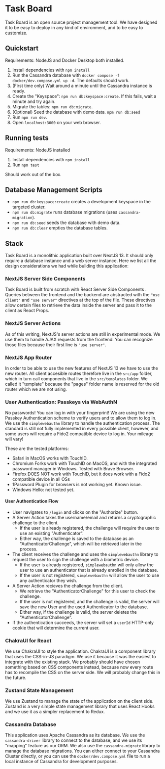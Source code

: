 # Task Board

Task Board is an open source project management tool. We have designed it to be easy to deploy in any kind of environment, and to be easy to customize.

## Quickstart

Requirements: NodeJS and Docker Desktop both installed.

1. Install dependencies with `npm install`
1. Run the Cassandra database with `docker compose -f docker/dev.compose.yml up -d`. The defaults should work.
1. (First time only) Wait around a minute until the Cassandra instance is ready.
1. Create the "Keyspace": `npm run db:keyspace:create`. If this fails, wait a minute and try again.
1. Migrate the tables: `npm run db:migrate`.
1. (Optional) Seed the database with demo data. `npm run db:seed`
1. Run `npm run dev`.
1. Open `localhost:3000` on your web browser.

## Running tests

Requirements: NodeJS installed

1. Install dependencies with `npm install`
1. Run `npm test`

Should work out of the box.

## Database Management Scripts

- `npm run db:keyspace:create` creates a development keyspace in the targeted cluster.
- `npm run db:migrate` runs database migrations (uses `cassandra-migration`).
- `npm run db:seed` seeds the database with demo data.
- `npm run db:clear` empties the database tables.

## Stack

Task Board is a monolithic application built over NextJS 13. It should only require a database instance and a web server instance. Here we list all the design considerations we had while building this application:

### NextJS Server Side Components

Task Board is built from scratch with React Server Side Components . Queries between the frontend and the backend are abstracted with the `"use client"` and `"use server"` directives at the top of the file. These directives allow certain files to retrieve the data inside the server and pass it to the client as React Props.

### NextJS Server Actions

As of this writing, NextJS's server actions are still in experimental mode. We use them to handle AJAX requests from the frontend. You can recognize those files because their first line is `"use server"`.

### NextJS App Router

In order to be able to use the new features of NextJS 13 we have to use the new router. All client accesible routes therefore live in the `src/app` folder, which in turn call components that live in the `src/templates` folder. We called it "template" because the "pages" folder name is reserved for the old router which we are not using.

### User Authentication: Passkeys via WebAuthN

No passwords! You can log in with your fingerprint! We are using the new Passkey Authentication scheme to verify users and to allow them to log in. We use the `simplewebauthn` library to handle the authentication process. The standard is still not fully implemented in every possible client, however, and some users will require a Fido2 compatible device to log in. Your mileage will vary!

These are the tested platforms:

- Safari in MacOS works with TouchID.
- Chromium Forks work with TouchID on MacOS, and with the integrated password manager in Windows. Tested with Brave Browser.
- Firefox DOES NOT work with TouchID, but it does work with a Fido2 compatible device in all OSs
- 1Password Plugin for browsers is not working yet. Known issue.
- Windows Hello: not tested yet.

#### User Authentication Flow

- User navigates to `/login` and clicks on the "Authorize" button.
- A Server Action takes the username/email and returns a cryptographic challenge to the client.
  - If the user is already registered, the challenge will require the user to use an existing "Authenticator".
  - Either way, the challenge is saved to the database as an "AuthenticatorChallenge", which will be retrieved later in the process.
- The client receives the challenge and uses the `simplewebauthn` library to request the user to sign the challenge with a biometric device.
  - If the user is already registered, `simplewebauthn` will only allow the user to use an authenticator that is already enrolled in the database.
  - If the user is not registered, `simplewebauthn` will allow the user to use any authenticator they wish.
- A Server Action recieves the challenge from the client.
  - We retrieve the "AuthenticatorChallenge" for this user to check the challenge.
  - If the user is not registered, and the challenge is valid, the server will save the new User and the used Authenticator to the database.
  - Either way, if the challenge is valid, the server deletes the "AuthenticatorChallenge".
- If the authentication succeeds, the server will set a `userId` HTTP-only cookie that will determine the current user.

### ChakraUI for React

We use ChakraUI to style the application. ChakraUI is a component library that uses the CSS-in-JS paradigm. We use it because it was the easiest to integrate with the existing stack. We probably should have chosen something based on CSS components instead, because now every route has to recompile the CSS on the server side. We will probably change this in the future.

### Zustand State Management

We use Zustand to manage the state of the application on the client side. Zustand is a very simple state management library that uses React Hooks and we use it as a simpler replacement to Redux.

### Cassandra Database

This application uses Apache Cassandra as its database. We use the `cassandra-driver` library to connect to the database, and we use its "mapping" feature as our ORM. We also use the `cassandra-migrate` library to manage the database migrations. You can either connect to your Cassandra Cluster directly, or you can use the `docker/dev.compose.yml` file to run a local instance of Cassandra for development purposes.
